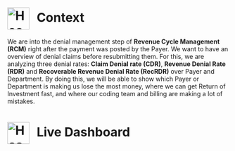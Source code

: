 <h1>
  <img src="https://static.vecteezy.com/system/resources/thumbnails/036/372/442/small_2x/hospital-building-with-ambulance-emergency-car-on-cityscape-background-cartoon-illustration-vector.jpg" alt="Hospital Logo" width="50" style="vertical-align: middle; margin-right: 10px;">
  Context
</h1>

We are into the denial management step of **Revenue Cycle Management (RCM)** right after the payment was posted by the Payer. We want to have an overview of denial claims before resubmitting them. For this, we are analyzing three denial rates: **Claim Denial rate (CDR)**, **Revenue Denial Rate (RDR)** and **Recoverable Revenue Denial Rate (RecRDR)** over Payer and Department. By doing this, we will be able to show which Payer or Department is making us lose the most money, where we can get Return of Investment fast, and where our coding team and billing are making a lot of mistakes.

<h1>
  <img src="https://www.google.com/url?sa=i&url=https%3A%2F%2Fcrisissupportsolutions.com%2Fuse-stats-to-improve-program%2F&psig=AOvVaw1SOMfMpW3qDhw92J-mEei2&ust=1757438743605000&source=images&cd=vfe&opi=89978449&ved=0CBMQjRxqFwoTCNDTudjXyY8DFQAAAAAdAAAAABAE" alt="Hospital Logo" width="50" style="vertical-align: middle; margin-right: 10px;">
  Live Dashboard
</h1>
